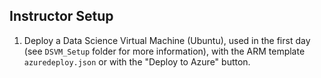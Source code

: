 Instructor Setup
---

1. Deploy a Data Science Virtual Machine (Ubuntu), used in the first day (see `DSVM_Setup` folder for more information), with the ARM template `azuredeploy.json` or with the "Deploy to Azure" button.


